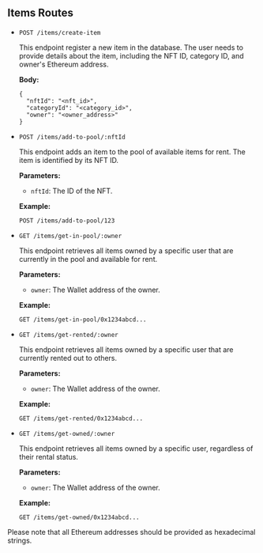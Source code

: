 ## Items Routes

- `POST /items/create-item`

  This endpoint register a new item in the database. The user needs to provide details about the item, including the NFT ID, category ID, and owner's Ethereum address.

  **Body:**
  ```
  {
    "nftId": "<nft_id>",
    "categoryId": "<category_id>",
    "owner": "<owner_address>"
  }
  ```

- `POST /items/add-to-pool/:nftId`

  This endpoint adds an item to the pool of available items for rent. The item is identified by its NFT ID.

  **Parameters:**
  - `nftId`: The ID of the NFT.

  **Example:**
  ```
  POST /items/add-to-pool/123
  ```

- `GET /items/get-in-pool/:owner`

  This endpoint retrieves all items owned by a specific user that are currently in the pool and available for rent.

  **Parameters:**
  - `owner`: The Wallet address of the owner.

  **Example:**
  ```
  GET /items/get-in-pool/0x1234abcd...
  ```

- `GET /items/get-rented/:owner`

  This endpoint retrieves all items owned by a specific user that are currently rented out to others.

  **Parameters:**
  - `owner`: The Wallet address of the owner.

  **Example:**
  ```
  GET /items/get-rented/0x1234abcd...
  ```

- `GET /items/get-owned/:owner`

  This endpoint retrieves all items owned by a specific user, regardless of their rental status.

  **Parameters:**
  - `owner`: The Wallet address of the owner.

  **Example:**
  ```
  GET /items/get-owned/0x1234abcd...
  ```

Please note that all Ethereum addresses should be provided as hexadecimal strings.